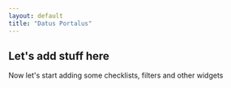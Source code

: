```yaml
---
layout: default
title: "Datus Portalus"
---
```


## Let's add stuff here
Now let's start adding some checklists, filters and other widgets
